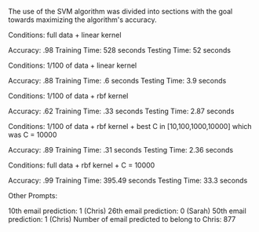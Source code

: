 The use of the SVM algorithm was divided into sections with the goal towards maximizing the algorithm's accuracy.

Conditions: full data + linear kernel 

Accuracy: .98
Training Time: 528 seconds
Testing Time: 52 seconds

Conditions: 1/100 of data + linear kernel 

Accuracy: .88
Training Time: .6 seconds
Testing Time: 3.9 seconds

Conditions: 1/100 of data + rbf kernel

Accuracy: .62
Training Time: .33 seconds
Testing Time: 2.87 seconds

Conditions: 1/100 of data + rbf kernel + best C in [10,100,1000,10000] which was C = 10000

Accuracy: .89
Training Time: .31 seconds
Testing Time: 2.36 seconds

Conditions: full data + rbf kernel + C = 10000

Accuracy: .99
Training Time: 395.49 seconds
Testing Time: 33.3 seconds

Other Prompts:

10th email prediction: 1 (Chris)
26th email prediction: 0 (Sarah)
50th email prediction: 1 (Chris)
Number of email predicted to belong to Chris: 877